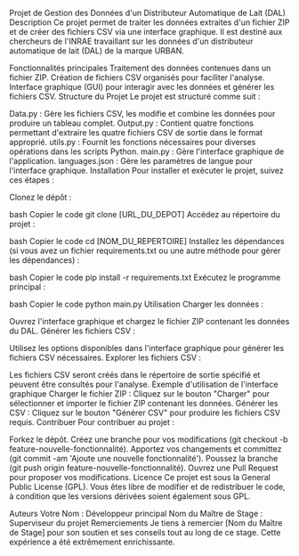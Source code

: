 Projet de Gestion des Données d'un Distributeur Automatique de Lait (DAL)
Description
Ce projet permet de traiter les données extraites d'un fichier ZIP et de créer des fichiers CSV via une interface graphique. Il est destiné aux chercheurs de l'INRAE travaillant sur les données d'un distributeur automatique de lait (DAL) de la marque URBAN.

Fonctionnalités principales
Traitement des données contenues dans un fichier ZIP.
Création de fichiers CSV organisés pour faciliter l'analyse.
Interface graphique (GUI) pour interagir avec les données et générer les fichiers CSV.
Structure du Projet
Le projet est structuré comme suit :

Data.py : Gère les fichiers CSV, les modifie et combine les données pour produire un tableau complet.
Output.py : Contient quatre fonctions permettant d'extraire les quatre fichiers CSV de sortie dans le format approprié.
utils.py : Fournit les fonctions nécessaires pour diverses opérations dans les scripts Python.
main.py : Gère l'interface graphique de l'application.
languages.json : Gère les paramètres de langue pour l'interface graphique.
Installation
Pour installer et exécuter le projet, suivez ces étapes :

Clonez le dépôt :

bash
Copier le code
git clone [URL_DU_DEPOT]
Accédez au répertoire du projet :

bash
Copier le code
cd [NOM_DU_REPERTOIRE]
Installez les dépendances (si vous avez un fichier requirements.txt ou une autre méthode pour gérer les dépendances) :

bash
Copier le code
pip install -r requirements.txt
Exécutez le programme principal :

bash
Copier le code
python main.py
Utilisation
Charger les données :

Ouvrez l'interface graphique et chargez le fichier ZIP contenant les données du DAL.
Générer les fichiers CSV :

Utilisez les options disponibles dans l'interface graphique pour générer les fichiers CSV nécessaires.
Explorer les fichiers CSV :

Les fichiers CSV seront créés dans le répertoire de sortie spécifié et peuvent être consultés pour l'analyse.
Exemple d'utilisation de l'interface graphique
Charger le fichier ZIP : Cliquez sur le bouton "Charger" pour sélectionner et importer le fichier ZIP contenant les données.
Générer les CSV : Cliquez sur le bouton "Générer CSV" pour produire les fichiers CSV requis.
Contribuer
Pour contribuer au projet :

Forkez le dépôt.
Créez une branche pour vos modifications (git checkout -b feature-nouvelle-fonctionnalité).
Apportez vos changements et committez (git commit -am 'Ajoute une nouvelle fonctionnalité').
Poussez la branche (git push origin feature-nouvelle-fonctionnalité).
Ouvrez une Pull Request pour proposer vos modifications.
Licence
Ce projet est sous la General Public License (GPL). Vous êtes libre de modifier et de redistribuer le code, à condition que les versions dérivées soient également sous GPL.

Auteurs
Votre Nom : Développeur principal
Nom du Maître de Stage : Superviseur du projet
Remerciements
Je tiens à remercier [Nom du Maître de Stage] pour son soutien et ses conseils tout au long de ce stage. Cette expérience a été extrêmement enrichissante.
